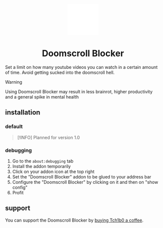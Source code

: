 <div align="center">
    <img src="./logo.png">
    <h1>Doomscroll Blocker</h1>
</div>

Set a limit on how many youtube videos you can watch in a certain amount of time. Avoid getting sucked into the doomscroll hell.

> [!WARNING]
> Using Doomscroll Blocker may result in less brainrot, higher productivity and a general spike in mental health

## installation

### default

> [!INFO]
> Planned for version 1.0

### debugging

1. Go to the `about:debugging` tab
1. Install the addon temporarily
1. Click on your addon icon at the top right
1. Set the "Doomscroll Blocker" addon to be glued to your address bar
1. Configure the "Doomscroll Blocker" by clicking on it and then on "show config"
1. Profit

## support

You can support the Doomscroll Blocker by [buying Tch1b0 a coffee](https://buymeacoffee.com/tchibo).

